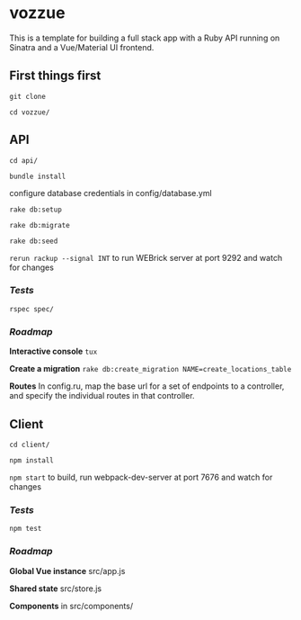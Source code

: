 # vozzue

This is a template for building a full stack app with a Ruby API running on Sinatra and a Vue/Material UI frontend.


## First things first

`git clone`

`cd vozzue/`


## API

`cd api/`

`bundle install`

configure database credentials in config/database.yml

`rake db:setup`

`rake db:migrate`

`rake db:seed`

`rerun rackup --signal INT` to run WEBrick server at port 9292 and watch for changes

### _Tests_

`rspec spec/`

### _Roadmap_

**Interactive console** `tux`

**Create a migration** `rake db:create_migration NAME=create_locations_table`

**Routes** In config.ru, map the base url for a set of endpoints to a controller, and specify the individual routes in that controller.


## Client

`cd client/`

`npm install`

`npm start` to build, run webpack-dev-server at port 7676 and watch for changes

### _Tests_

`npm test`

### _Roadmap_

**Global Vue instance** src/app.js

**Shared state** src/store.js

**Components** in src/components/

